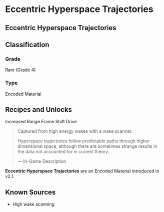 # Eccentric Hyperspace Trajectories
##  Eccentric Hyperspace Trajectories

## Classification

### Grade

Rare (Grade 4)

### Type

Encoded Material

## Recipes and Unlocks

Increased Range Frame Shift Drive

> 
> 
> Captured from high energy wakes with a wake scanner.
> 
> Hyperspace trajectories follow predictable paths through higher dimensional space, although there are sometimes strange results in the data not accounted for in current theory.
> 
> 
> — In-Game Description
> 

**Eccentric Hyperspace Trajectories** are an Encoded Material introduced in v2.1.

## Known Sources

- High wake scanning